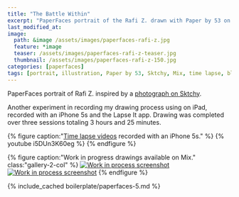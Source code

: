 ```yaml
---
title: "The Battle Within"
excerpt: "PaperFaces portrait of the Rafi Z. drawn with Paper by 53 on an iPad."
last_modified_at: 
image: 
  path: &image /assets/images/paperfaces-rafi-z.jpg 
  feature: *image
  teaser: /assets/images/paperfaces-rafi-z-teaser.jpg
  thumbnail: /assets/images/paperfaces-rafi-z-150.jpg
categories: [paperfaces]
tags: [portrait, illustration, Paper by 53, Sktchy, Mix, time lapse, black and white]
---
```


PaperFaces portrait of Rafi Z. inspired by a [photograph on Sktchy](http://sktchy.com/WsDAeD ).

Another experiment in recording my drawing process using on iPad, recorded with an iPhone 5s and the Lapse It app. Drawing was completed over three sessions totaling 3 hours and 25 minutes.

{% figure caption:"[Time lapse videos](https://www.youtube.com/watch?v=9RTXF6wLMjw&list=PLaLqP2ipMLc6UugVLyTwWTiFtmmZzj7ao) recorded with an iPhone 5s." %}
{% youtube i5DUn3K60eg %}
{% endfigure %}

{% figure caption:"Work in progress drawings available on Mix." class:"gallery-2-col" %}
[![Work in process screenshot](/assets/images/paperfaces-rafi-z-process-1-600.jpg)](https://mix.fiftythree.com/11098-Michael-Rose/2359890) [![Work in process screenshot](/assets/images/paperfaces-rafi-z-process-2-600.jpg)](https://mix.fiftythree.com/11098-Michael-Rose/2370683)
{% endfigure %}

{% include_cached boilerplate/paperfaces-5.md %}
